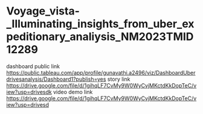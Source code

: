 # Voyage_vista-_Illuminating_insights_from_uber_expeditionary_analiysis_NM2023TMID12289
dashboard public link https://public.tableau.com/app/profile/gunavathi.a2496/viz/DashboardUberdrivesanalysis/Dashboard1?publish=yes
story link https://drive.google.com/file/d/1gihqLF7CvMy9W0WyCvjMKctdKkDopTeC/view?usp=drivesdk
video demo link https://drive.google.com/file/d/1gihqLF7CvMy9W0WyCvjMKctdKkDopTeC/view?usp=drivesd
